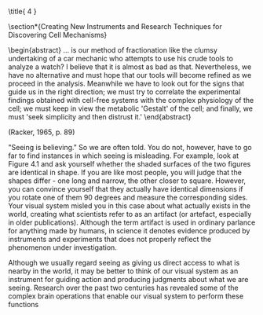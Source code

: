 \title{
4
}

\section*{Creating New Instruments and Research Techniques for Discovering Cell Mechanisms}

\begin{abstract}
... is our method of fractionation like the clumsy undertaking of a car mechanic who attempts to use his crude tools to analyze a watch? I believe that it is almost as bad as that. Nevertheless, we have no alternative and must hope that our tools will become refined as we proceed in the analysis. Meanwhile we have to look out for the signs that guide us in the right direction; we must try to correlate the experimental findings obtained with cell-free systems with the complex physiology of the cell; we must keep in view the metabolic 'Gestalt' of the cell; and finally, we must 'seek simplicity and then distrust it.'
\end{abstract}

(Racker, 1965, p. 89)

"Seeing is believing." So we are often told. You do not, however, have to go far to find instances in which seeing is misleading. For example, look at Figure 4.1 and ask yourself whether the shaded surfaces of the two figures are identical in shape. If you are like most people, you will judge that the shapes differ - one long and narrow, the other closer to square. However, you can convince yourself that they actually have identical dimensions if you rotate one of them 90 degrees and measure the corresponding sides. Your visual system misled you in this case about what actually exists in the world, creating what scientists refer to as an artifact (or artefact, especially in older publications). Although the term artifact is used in ordinary parlance for anything made by humans, in science it denotes evidence produced by instruments and experiments that does not properly reflect the phenomenon under investigation.

Although we usually regard seeing as giving us direct access to what is nearby in the world, it may be better to think of our visual system as an instrument for guiding action and producing judgments about what we are seeing. Research over the past two centuries has revealed some of the complex brain operations that enable our visual system to perform these functions